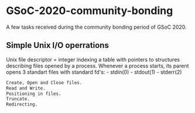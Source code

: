 # GSoC-2020-community-bonding
A few tasks received during the community bonding period of GSoC 2020.

## Simple Unix I/O operrations

Unix file descriptor = integer indexing a table with pointers to structures 
describing files opened by a process.
    Whenever a process starts, its parent opens 3 standart files with standard fd's:
        - stdin(0)
        - stdout(1)
        - stderr(2)

```bash
Create, Open and Close files.
Read and Write.
Positioning in files.
Truncate.
Redirecting.
```
